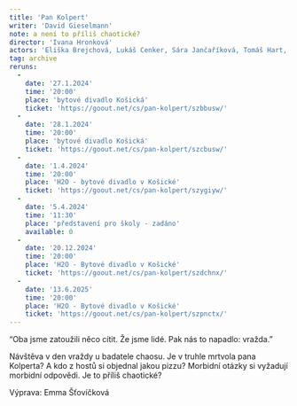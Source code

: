 ```yaml
---
title: 'Pan Kolpert'
writer: 'David Gieselmann'
note: a není to příliš chaotické?
director: 'Ivana Hronková'
actors: 'Eliška Brejchová, Lukáš Cenker, Sára Jančaříková, Tomáš Hart, Petr Šimoníček'
tag: archive
reruns:
  -
    date: '27.1.2024'
    time: '20:00'
    place: 'bytové divadlo Košická'
    ticket: 'https://goout.net/cs/pan-kolpert/szbbusw/'
  -
    date: '28.1.2024'
    time: '20:00'
    place: 'bytové divadlo Košická'
    ticket: 'https://goout.net/cs/pan-kolpert/szcbusw/'
  -
    date: '1.4.2024'
    time: '20:00'
    place: 'H2O - bytové divadlo v Košické'
    ticket: 'https://goout.net/cs/pan-kolpert/szygiyw/'
  -
    date: '5.4.2024'
    time: '11:30'
    place: 'představení pro školy - zadáno'
    available: 0
  -
    date: '20.12.2024'
    time: '20:00'
    place: 'H2O - Bytové divadlo v Košické'
    ticket: 'https://goout.net/cs/pan-kolpert/szdchnx/'
  -
    date: '13.6.2025'
    time: '20:00'
    place: 'H2O - Bytové divadlo v Košické'
    ticket: 'https://goout.net/cs/pan-kolpert/szpnctx/'
---
```

“Oba jsme zatoužili něco cítit. Že jsme lidé. Pak nás to napadlo: vražda.”

Návštěva v den vraždy u badatele chaosu. Je v truhle mrtvola pana Kolperta? A kdo z hostů si objednal jakou pizzu? Morbidní otázky si vyžadují morbidní odpovědi. Je to příliš chaotické?

Výprava: Emma Šťovíčková
